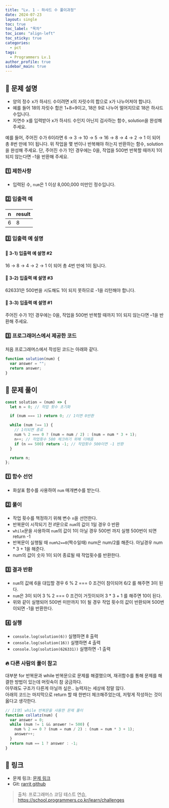 ```yaml
---
title: "Lv. 1 - 하샤드 수 풀이과정"
date: 2024-07-23
layout: single
toc: true
toc_label: "목차"
toc_icon: "align-left"
toc_sticky: true
categories:
  - pct
tags:
  - Programmers Lv.1
author_profile: true
sidebar_main: true
---
```


## :ledger: 문제 설명

- 양의 정수 x가 하샤드 수이려면 x의 자릿수의 합으로 x가 나누어져야 합니다.
- 예를 들어 18의 자릿수 합은 1+8=9이고, 18은 9로 나누어 떨어지므로 18은 하샤드 수입니다.
- 자연수 x를 입력받아 x가 하샤드 수인지 아닌지 검사하는 함수, solution을 완성해주세요.

예를 들어, 주어진 수가 6이라면 6 → 3 → 10 → 5 → 16 → 8 → 4 → 2 → 1 이 되어 총 8번 만에 1이 됩니다. 위 작업을 몇 번이나 반복해야 하는지 반환하는 함수, solution을 완성해 주세요. 단, 주어진 수가 1인 경우에는 0을, 작업을 500번 반복할 때까지 1이 되지 않는다면 –1을 반환해 주세요.

### :one: 제한사항

- 입력된 수, `num`은 1 이상 8,000,000 미만인 정수입니다.

### :two: 입출력 예

| n   | result |
| --- | ------ |
| 6   | 8      |

### :three: 입출력 예 설명

#### :pushpin: 3-1) 입출력 예 설명 #2

16 → 8 → 4 → 2 → 1 이 되어 총 4번 만에 1이 됩니다.

#### :pushpin: 3-2) 입출력 예 설명 #3

626331은 500번을 시도해도 1이 되지 못하므로 -1을 리턴해야 합니다.

#### :pushpin: 3-3) 입출력 예 설명 #1

주어진 수가 1인 경우에는 0을, 작업을 500번 반복할 때까지 1이 되지 않는다면 –1을 반환해 주세요.

### :three: 프로그래머스에서 제공한 코드

처음 프로그래머스에서 작성된 코드는 아래와 같다.

```javascript
function solution(num) {
  var answer = "";
  return answer;
}
```

## :ledger: 문제 풀이

```javascript
const solution = (num) => {
  let n = 0; // 작업 횟수 초기화

  if (num === 1) return 0; // 1이면 0반환

  while (num !== 1) {
    // 1이되면 종료
    num % 2 === 0 ? (num = num / 2) : (num = num * 3 + 1);
    n++; // 작업횟수 500 체크하기 위해 더해줌
    if (n == 500) return -1; // 작업횟수 500이면 -1 반환
  }

  return n;
};
```

### :one: 함수 선언

- 화살표 함수를 사용하여 `num` 매개변수를 받는다.

### :two: 풀이

- 작업 횟수를 책정하기 위해 변수 `n`을 선언한다.
- 반복문이 시작되기 전 if문으로 `num`의 값이 1일 경우 0 반환
- `while`문을 사용하여 `num`의 값이 1이 아닐 경우 500번 까지 실행 500번이 되면 return -1
- 반복문이 실행될 때 `num%2==0`(짝수일때) num은 num/2를 해준다. 아닐경우 num \* 3 + 1을 해준다.
- num의 값이 숫자 1이 되어 종료될 때 작업횟수를 반환한다.

### :three: 결과 반환

- `num`의 값에 6을 대입할 경우 6 % 2 === 0 조건이 참이되어 6/2 를 해주면 3이 된다.
- `num`은 3이 되어 3 % 2 === 0 조건이 거짓이되어 3 \* 3 + 1 를 해주면 10이 된다.
- 위와 같이 실행되어 500번 미만까지 1이 될 경우 작업 횟수의 값이 반환되며 500번이되면 -1을 반환한다.

### :four: 실행

- `console.log(solution(6))` 실행하면 8 출력
- `console.log(solution(16))` 실행하면 4 출력
- `console.log(solution(626331))` 실행하면 -1 출력

### :fire: 다른 사람의 풀이 참고

대부분 for 반복문과 while 반복문으로 문제를 해결했으며, 재귀함수를 통해 문제를 해결한 방법이 있는데 머릿속이 참 궁금하다.<br/>
아무래도 구조가 다른게 아닐까 싶은.. 능력자는 세상에 정말 많다.<br/>
아래의 코드는 마지막으로 return 할 때 한번더 체크해주었는데, 저렇게 작성하는 것이 옳다고 생각한다.

```javascript
// [1명] while 반복문을 사용한 문제 풀이
function collatz(num) {
  var answer = 0;
  while (num != 1 && answer != 500) {
    num % 2 == 0 ? (num = num / 2) : (num = num * 3 + 1);
    answer++;
  }
  return num == 1 ? answer : -1;
}
```

## :link: 링크

- 문제 링크: [문제 링크](https://school.programmers.co.kr/learn/courses/30/lessons/12943)
- Git: [rarrit github](https://github.com/rarrit/programmers-coding-test/tree/main/%ED%94%84%EB%A1%9C%EA%B7%B8%EB%9E%98%EB%A8%B8%EC%8A%A4/1/12943.%E2%80%85%EC%BD%9C%EB%9D%BC%EC%B8%A0%E2%80%85%EC%B6%94%EC%B8%A1)

> 출처: 프로그래머스 코딩 테스트 연습, https://school.programmers.co.kr/learn/challenges
